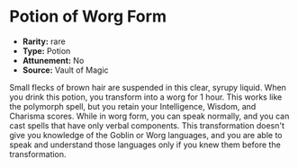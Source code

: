 
# Potion of Worg Form

* **Rarity:** rare
* **Type:** Potion
* **Attunement:** No
* **Source:** Vault of Magic


Small flecks of brown hair are suspended in this clear, syrupy liquid. When you drink this potion, you transform into a worg for 1 hour. This works like the polymorph spell, but you retain your Intelligence, Wisdom, and Charisma scores. While in worg form, you can speak normally, and you can cast spells that have only verbal components. This transformation doesn't give you knowledge of the Goblin or Worg languages, and you are able to speak and understand those languages only if you knew them before the transformation.
